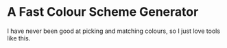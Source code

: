 
# A Fast Colour Scheme Generator

I have never been good at picking and matching colours, so I just love tools like this. 


